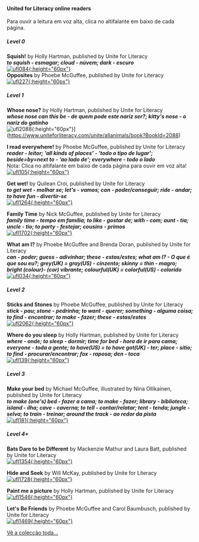 #### United for Literacy online readers

Para ouvir a leitura em voz alta, clica no altifalante em baixo de cada página.  

##### Level 0  

**Squish!** by Holly Hartman, published by Unite for Literacy  
***to squish - esmagar; cloud - núvem; dark - escuro***  
[![ufl084](https://1blockatatime.github.io/English/images2/ufl084.png){:height="60px"}](https://www.uniteforliteracy.com/free-books-online/home/play/book?BookId=84)  
**Opposites** by Phoebe McGuffee, published by Unite for Literacy   
[![ufl227](https://1blockatatime.github.io/English/images2/ufl227.png){:height="60px"}](https://www.uniteforliteracy.com/free-books-online/kindergarten-books/shelf3/book?BookId=227)  

##### Level 1

**Whose nose?** by Holly Hartman, published by Unite for Literacy   
***whose nose can this be - de quem pode este nariz ser?; kitty's nose - o nariz do gatinho***  
![ufl2088](https://1blockatatime.github.io/English/images2/ufl2088.png){:height="60px"}](https://www.uniteforliteracy.com/unite/allanimals/book?BookId=2088)

**I read everywhere!** by Phoebe McGuffee, published by Unite for Literacy  
***reader - leitor; 'all kinds of places' - 'todo o tipo de lugar'; beside=by=next to - 'ao lado de'; everywhere - todo o lado***  
Nota: Clica no altifalante em baixo de cada página para ouvir em voz alta!  
[![ufl105](https://1blockatatime.github.io/English/images2/ufl105.png){:height="60px"}](https://www.uniteforliteracy.com/unite/words/book?BookId=105)  

**Get wet!** by Quilean Croi, published by Unite for Literacy   
***to get wet - molhar se; let's - vamos; can - poder/conseguir; ride - andar; to have fun - divertir-se***   
[![ufl1264](https://1blockatatime.github.io/English/images2/ufl1264.png){:height="60px"}](https://www.uniteforliteracy.com/free-books-online/home/play/book?BookId=1264)  

**Family Time** by Nick McGuffee, published by Unite for Literacy    
***family time - tempo em família; to like - gostar de; with - com; aunt - tia; uncle - tio; to party - festejar; cousins - primos***  
[![ufl1702](https://1blockatatime.github.io/English/images2/ufl1702.png){:height="60px"}](
https://www.uniteforliteracy.com/free-books-online/kindergarten-books/kidschildren/book?BookId=1702)  

**What am I?**  by Phoebe McGuffee and Brenda Doran, published by Unite for Literacy     
***can - poder; guess - adivinhar; these - estas/estes; what am I? - O que é que sou eu?; grey(UK) = gray(US) - cinzento; skinny = thin - magro; bright (colour)- (cor) vibrante; colourful(UK) = colorful(US) - colorido***  
[![ufl034](https://1blockatatime.github.io/English/images2/ufl034.png){:height="60px"}](https://www.uniteforliteracy.com/unite/allanimals/book?BookId=34)  

##### Level 2
**Sticks and Stones** by Phoebe McGuffee, published by Unite for Literacy  
***stick - pau; stone - pedrinha; to want - querer; something - alguma coisa; to find - encontrar; to make - fazer; these - estas/estes***  
[![ufl2062](https://1blockatatime.github.io/English/images2/ufl2062.png){:height="60px"}](https://www.uniteforliteracy.com/free-books-online/home/play/book?BookId=2062)  

**Where do you sleep** by Holly Hartman, published by Unite for Literacy  
***where - onde; to sleep - dormir; time for bed - hora de ir para cama; everyone - toda a gente; to have(US) = to have got(UK) - ter; place - sítio; to find - procurar/encontrar; fox - raposa; den - toca***  
[![ufl139](https://1blockatatime.github.io/English/images2/ufl139.png){:height="60px"}](https://www.uniteforliteracy.com/unite/allanimals/book?BookId=139)  

##### Level 3
**Make your bed** by Michael McGuffee, illustrated by Nina Ollikainen, published by Unite for Literacy   
***to make (one's) bed - fazer a cama; to make - fazer; library - biblioteca; island - ilha; cave - caverna; to tell - contar/relatar; tent - tenda; jungle - selva; to train - treinar; around the track - ao redor da pista***   
[![ufl181](https://1blockatatime.github.io/English/images2/ufl181.png){:height="60px"}](https://www.uniteforliteracy.com/free-books-online/home/family/book?BookId=181)   

##### Level 4+

**Bats Dare to be Different** by Mackenzie Mathur and Laura Batt, published by Unite for Literacy   
[![ufl1354](https://1blockatatime.github.io/English/images2/ufl1354.png){:height="60px"}](https://www.uniteforliteracy.com/unite/mammals/book?BookId=1354)   

**Hide and Seek** by Will McKay, published by Unite for Literacy   
[![ufl1728](https://1blockatatime.github.io/English/images2/ufl1728.png){:height="60px"}](https://www.uniteforliteracy.com/unite/allanimals/book?BookId=1728)  

**Paint me a picture**  by Holly Hartman, published by Unite for Literacy   
[![ufl1546](https://1blockatatime.github.io/English/images2/ufl1546.png){:height="60px"}](https://www.uniteforliteracy.com/free-books-online/home/play/book?BookId=1546)  

**Let's Be Friends**  by Phoebe McGuffee and Carol Baumbusch, published by Unite for Literacy   
[![ufl1469](https://1blockatatime.github.io/English/images2/ufl1469.png){:height="60px"}](https://www.uniteforliteracy.com/featured/new/book?BookId=1469)  

[Vê a colecção toda...](https://www.uniteforliteracy.com/)  
